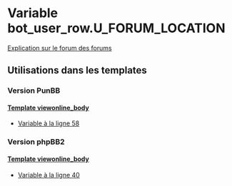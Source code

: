 # Variable bot_user_row.U_FORUM_LOCATION
[Explication sur le forum des forums](http://forum.forumactif.com/t294113-listing-des-variables#bot_user_row.U_FORUM_LOCATION)
## Utilisations dans les templates
### Version PunBB
#### [Template viewonline_body](punbb/viewonline_body.md)
* [Variable à la ligne 58](../punbb/viewonline_body.tpl#L58)
### Version phpBB2
#### [Template viewonline_body](subsilver/viewonline_body.md)
* [Variable à la ligne 40](../subsilver/viewonline_body.tpl#L40)